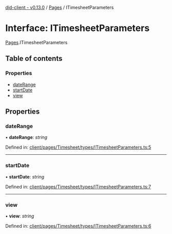 [did-client - v0.13.0](../README.md) / [Pages](../modules/pages.md) / ITimesheetParameters

# Interface: ITimesheetParameters

[Pages](../modules/pages.md).ITimesheetParameters

## Table of contents

### Properties

- [dateRange](pages.itimesheetparameters.md#daterange)
- [startDate](pages.itimesheetparameters.md#startdate)
- [view](pages.itimesheetparameters.md#view)

## Properties

### dateRange

• **dateRange**: *string*

Defined in: [client/pages/Timesheet/types/ITimesheetParameters.ts:5](https://github.com/Puzzlepart/did/blob/dev/client/pages/Timesheet/types/ITimesheetParameters.ts#L5)

___

### startDate

• **startDate**: *string*

Defined in: [client/pages/Timesheet/types/ITimesheetParameters.ts:7](https://github.com/Puzzlepart/did/blob/dev/client/pages/Timesheet/types/ITimesheetParameters.ts#L7)

___

### view

• **view**: *string*

Defined in: [client/pages/Timesheet/types/ITimesheetParameters.ts:6](https://github.com/Puzzlepart/did/blob/dev/client/pages/Timesheet/types/ITimesheetParameters.ts#L6)
